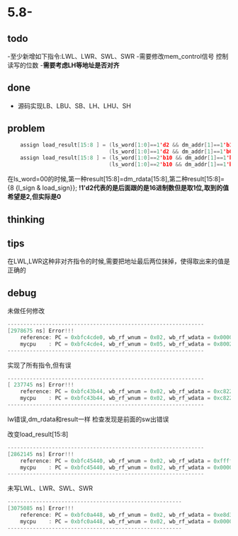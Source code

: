 # 5.8-

## todo

-至少新增如下指令:LWL、LWR、SWL、SWR
-需要修改mem_control信号 控制读写的位数
-**需要考虑LH等地址是否对齐**

## done

- 源码实现LB、LBU、SB、LH、LHU、SH

## problem

```c
    assign load_result[15:8 ] = (ls_word[1:0]==1'd2 && dm_addr[1]==1'b1)   ? dm_rdata[31:24] :
                                (ls_word[1:0]==1'd2 && dm_addr[1]==1'b0)   ? dm_rdata[15:8 ] : (ls_word[0]==1'b1) ? dm_rdata[15:8 ] : {8 {l_sign & load_sign}};
    assign load_result[15:8 ] = (ls_word[1:0]==2'b10 && dm_addr[1]==1'b1)   ? dm_rdata[31:24] :
                                (ls_word[1:0]==2'b10 && dm_addr[1]==1'b0)   ? dm_rdata[15:8 ] : (ls_word[0]==1'b1) ? dm_rdata[15:8 ] : {8 {l_sign & load_sign}};
```

在ls_word=00的时候,第一种result[15:8]=dm_rdata[15:8],第二种result[15:8]= {8 {l_sign & load_sign}};
**!1'd2代表的是后面跟的是16进制数但是取1位,取到的值希望是2,但实际是0**

## thinking

## tips

在LWL,LWR这种非对齐指令的时候,需要把地址最后两位抹掉，使得取出来的值是正确的

## debug

未做任何修改

```c
--------------------------------------------------------------
[2978675 ns] Error!!!
    reference: PC = 0xbfc4cde0, wb_rf_wnum = 0x02, wb_rf_wdata = 0x00002560
    mycpu    : PC = 0xbfc4cde4, wb_rf_wnum = 0x05, wb_rf_wdata = 0x80022bc8
--------------------------------------------------------------
```

实现了所有指令,但有误

```c
--------------------------------------------------------------
[ 237745 ns] Error!!!
    reference: PC = 0xbfc43b44, wb_rf_wnum = 0x02, wb_rf_wdata = 0xc822c7e8
    mycpu    : PC = 0xbfc43b44, wb_rf_wnum = 0x02, wb_rf_wdata = 0xc8220000
--------------------------------------------------------------
```

lw错误,dm_rdata和result一样
检查发现是前面的sw出错误

改变load_result[15:8]

```c
--------------------------------------------------------------
[2862145 ns] Error!!!
    reference: PC = 0xbfc45440, wb_rf_wnum = 0x02, wb_rf_wdata = 0xffffffb6
    mycpu    : PC = 0xbfc45440, wb_rf_wnum = 0x02, wb_rf_wdata = 0x000000b6
--------------------------------------------------------------
```

未写LWL、LWR、SWL、SWR

```c
-------------------------------------------------------
[3075085 ns] Error!!!
    reference: PC = 0xbfc0a448, wb_rf_wnum = 0x02, wb_rf_wdata = 0xe8d3ee80  
    mycpu    : PC = 0xbfc0a448, wb_rf_wnum = 0x02, wb_rf_wdata = 0x000000e8  
-------------------------------------------------------
```